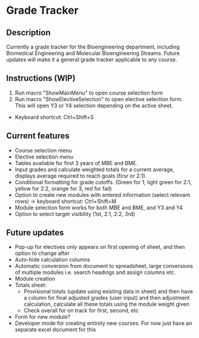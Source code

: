 # Grade Tracker

## Description
Currently a grade tracker for the Bioengineering department, including Biomedical Engineering and Molecular Bioengineering Streams.
Future updates will make it a general grade tracker applicable to any course.

## Instructions (WIP)
1. Run macro "ShowMainMenu" to open course selection form
2. Run macro "ShowElectiveSelection" to open elective selection form. This will open Y3 or Y4 selection depending on the active sheet.
  - Keyboard shortcut: Ctrl+Shift+S

## Current features
- Course selection menu
- Elective selection menu
- Tables available for first 3 years of MBE and BME. 
- Input grades and calculate weighted totals for a current average, displays average required to reach goals (firsr or 2:1).
- Conditional formatting for grade cutoffs. (Green for 1, light green for 2:1, yellow for 2:2, orange for 3, red for fail)
- Option to create new modules with entered information (select relevant rows) -> keyboard shortcut: Ctrl+Shift+M
- Module selection form works for both MBE and BME, and Y3 and Y4
- Option to select target visibility (1st, 2:1, 2:2, 3rd)
 
## Future updates
- Pop-up for electives only appears on first opening of sheet, and then option to change after 
- Auto-hide calculation columns
- Automatic conversion from document to spreadsheet, large conversions of multiple modules i.e. search headings and assign columns etc.
- Module creation
- Totals sheet: 
  - Provisional totals (update using existing data in sheet) and then have a column for final adjusted grades (user input) and then adjustment calculation, calculate all these totals using the module weight given 
  - Check overall for on track for first, second, etc 
- Form for new module?
- Developer mode for creating entirely new courses. For now just have an separate excel document for this 
